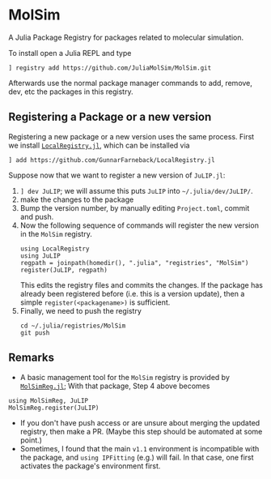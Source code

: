 # MolSim

A Julia Package Registry for packages related to molecular simulation.

To install open a Julia REPL and type
```{julia}
] registry add https://github.com/JuliaMolSim/MolSim.git
```
Afterwards use the normal package manager commands to add, remove, dev, etc the packages in this registry.

## Registering a Package or a new version

Registering a new package or a new version uses the same process. First we install
[`LocalRegistry.jl`](https://github.com/GunnarFarneback/LocalRegistry.jl), which can be installed via
```
] add https://github.com/GunnarFarneback/LocalRegistry.jl
```

Suppose now that we want to register a new version of `JuLIP.jl`:
1. `] dev JuLIP`; we will assume this puts `JuLIP` into  `~/.julia/dev/JuLIP/`.
2. make the changes to the package
3. Bump the version number, by manually editing `Project.toml`, commit and push.
4. Now the following sequence of commands will register the new version in the `MolSim` registry.
   ```{julia}
   using LocalRegistry
   using JuLIP
   regpath = joinpath(homedir(), ".julia", "registries", "MolSim")
   register(JuLIP, regpath)
   ```
   This edits the registry files and commits the changes.
   If the package has already been registered before (i.e. this is a version update),
   then a simple `register(<packagename>)` is sufficient.
5. Finally, we need to push the registry
   ```{bash}
   cd ~/.julia/registries/MolSim
   git push
   ```

## Remarks

* A basic management tool for the `MolSim` registry is provided by [`MolSimReg.jl`](https://github.com/JuliaMolSim/MolSimReg.jl); With that package, Step 4 above becomes
```{julia}
using MolSimReg, JuLIP
MolSimReg.register(JuLIP)
```
* If you don't have push access or are unsure about merging the updated registry, then make a PR. (Maybe this step should be automated at some point.)
* Sometimes, I found that the main `v1.1` environment is incompatible with the package, and `using IPFitting` (e.g.) will fail. In that case, one first activates the package's environment  first.
